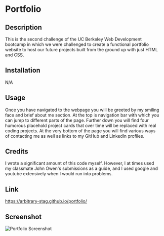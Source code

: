# Portfolio

## Description
This is the second challenge of the UC Berkeley Web Development bootcamp in which we were challenged to create a functional portfolio website to host our future projects built from the ground up with just HTML and CSS.

## Installation 
N/A

## Usage
Once you have navigated to the webpage you will be greeted by my smiling face and brief about me section. At the top is navigation bar with which you can jump to different parts of the page. Further down you will find four humorous placehold project cards that over time will be replaced with real coding projects. At the very bottom of the page you will find various ways of contacting me as well as links to my GitHub and LinkedIn profiles.

## Credits
I wrote a significant amount of this code myself. However, I at times used my classmate John Owen's submissions as a guide, and I used google and youtube extensively when I would run into problems.

## Link
https://arbitrary-stag.github.io/portfolio/

## Screenshot

![Portfolio Screenshot](https://user-images.githubusercontent.com/120620818/220484846-3fde4ba8-3661-4056-b0f2-70d5819d0a41.png)
